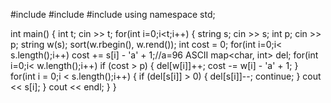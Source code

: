 #include<iostream>
#include <algorithm>
#include <map>
using namespace std;


int main() 
{
    int t;
    cin >> t;
    for(int i=0;i<t;i++) 
    {
        string s;
        cin >> s;
        int p;
        cin >> p;
        string w(s);
        sort(w.rbegin(), w.rend());
        int cost = 0;
        for(int i=0;i< s.length();i++)
            cost += s[i] - 'a' + 1;//а=96 ASCII
        map<char, int> del;
        for(int i=0;i< w.length();i++)
            if (cost > p) {
                del[w[i]]++;
                cost -= w[i] - 'a' + 1;
            }
        for(int i = 0;i < s.length();i++) 
        {
            if (del[s[i]] > 0) {
                del[s[i]]--;
                continue;
            }
            cout << s[i];
        }
        cout << endl;
    }
}
